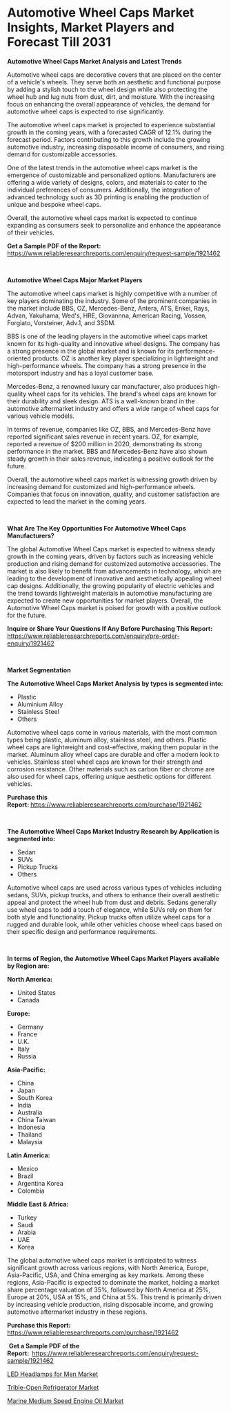 <p><h1>Automotive Wheel Caps Market Insights, Market Players and Forecast Till 2031</h1></p><p><strong>Automotive Wheel Caps Market Analysis and Latest Trends</strong></p>
<p><p>Automotive wheel caps are decorative covers that are placed on the center of a vehicle's wheels. They serve both an aesthetic and functional purpose by adding a stylish touch to the wheel design while also protecting the wheel hub and lug nuts from dust, dirt, and moisture. With the increasing focus on enhancing the overall appearance of vehicles, the demand for automotive wheel caps is expected to rise significantly.</p><p>The automotive wheel caps market is projected to experience substantial growth in the coming years, with a forecasted CAGR of 12.1% during the forecast period. Factors contributing to this growth include the growing automotive industry, increasing disposable income of consumers, and rising demand for customizable accessories.</p><p>One of the latest trends in the automotive wheel caps market is the emergence of customizable and personalized options. Manufacturers are offering a wide variety of designs, colors, and materials to cater to the individual preferences of consumers. Additionally, the integration of advanced technology such as 3D printing is enabling the production of unique and bespoke wheel caps.</p><p>Overall, the automotive wheel caps market is expected to continue expanding as consumers seek to personalize and enhance the appearance of their vehicles.</p></p>
<p><strong>Get a Sample PDF of the Report:&nbsp;</strong> <a href="https://www.reliableresearchreports.com/enquiry/request-sample/1921462">https://www.reliableresearchreports.com/enquiry/request-sample/1921462</a></p>
<p>&nbsp;</p>
<p><strong>Automotive Wheel Caps Major Market Players</strong></p>
<p><p>The automotive wheel caps market is highly competitive with a number of key players dominating the industry. Some of the prominent companies in the market include BBS, OZ, Mercedes-Benz, Antera, ATS, Enkei, Rays, Advan, Yakuhama, Wed's, HRE, Giovannna, American Racing, Vossen, Forgiato, Vorsteiner, Adv.1, and 3SDM.</p><p>BBS is one of the leading players in the automotive wheel caps market known for its high-quality and innovative wheel designs. The company has a strong presence in the global market and is known for its performance-oriented products. OZ is another key player specializing in lightweight and high-performance wheels. The company has a strong presence in the motorsport industry and has a loyal customer base.</p><p>Mercedes-Benz, a renowned luxury car manufacturer, also produces high-quality wheel caps for its vehicles. The brand's wheel caps are known for their durability and sleek design. ATS is a well-known brand in the automotive aftermarket industry and offers a wide range of wheel caps for various vehicle models.</p><p>In terms of revenue, companies like OZ, BBS, and Mercedes-Benz have reported significant sales revenue in recent years. OZ, for example, reported a revenue of $200 million in 2020, demonstrating its strong performance in the market. BBS and Mercedes-Benz have also shown steady growth in their sales revenue, indicating a positive outlook for the future.</p><p>Overall, the automotive wheel caps market is witnessing growth driven by increasing demand for customized and high-performance wheels. Companies that focus on innovation, quality, and customer satisfaction are expected to lead the market in the coming years.</p></p>
<p>&nbsp;</p>
<p><strong>What Are The Key Opportunities For Automotive Wheel Caps Manufacturers?</strong></p>
<p><p>The global Automotive Wheel Caps market is expected to witness steady growth in the coming years, driven by factors such as increasing vehicle production and rising demand for customized automotive accessories. The market is also likely to benefit from advancements in technology, which are leading to the development of innovative and aesthetically appealing wheel cap designs. Additionally, the growing popularity of electric vehicles and the trend towards lightweight materials in automotive manufacturing are expected to create new opportunities for market players. Overall, the Automotive Wheel Caps market is poised for growth with a positive outlook for the future.</p></p>
<p><strong>Inquire or Share Your Questions If Any Before Purchasing This Report:</strong> <a href="https://www.reliableresearchreports.com/enquiry/pre-order-enquiry/1921462">https://www.reliableresearchreports.com/enquiry/pre-order-enquiry/1921462</a></p>
<p>&nbsp;</p>
<p><strong>Market Segmentation</strong></p>
<p><strong>The Automotive Wheel Caps Market Analysis by types is segmented into:</strong></p>
<p><ul><li>Plastic</li><li>Aluminium Alloy</li><li>Stainless Steel</li><li>Others</li></ul></p>
<p><p>Automotive wheel caps come in various materials, with the most common types being plastic, aluminum alloy, stainless steel, and others. Plastic wheel caps are lightweight and cost-effective, making them popular in the market. Aluminum alloy wheel caps are durable and offer a modern look to vehicles. Stainless steel wheel caps are known for their strength and corrosion resistance. Other materials such as carbon fiber or chrome are also used for wheel caps, offering unique aesthetic options for different vehicles.</p></p>
<p><strong>Purchase this Report:&nbsp;</strong><a href="https://www.reliableresearchreports.com/purchase/1921462">https://www.reliableresearchreports.com/purchase/1921462</a></p>
<p>&nbsp;</p>
<p><strong>The Automotive Wheel Caps Market Industry Research by Application is segmented into:</strong></p>
<p><ul><li>Sedan</li><li>SUVs</li><li>Pickup Trucks</li><li>Others</li></ul></p>
<p><p>Automotive wheel caps are used across various types of vehicles including sedans, SUVs, pickup trucks, and others to enhance their overall aesthetic appeal and protect the wheel hub from dust and debris. Sedans generally use wheel caps to add a touch of elegance, while SUVs rely on them for both style and functionality. Pickup trucks often utilize wheel caps for a rugged and durable look, while other vehicles choose wheel caps based on their specific design and performance requirements.</p></p>
<p>&nbsp;</p>
<p><strong>In terms of Region, the Automotive Wheel Caps Market Players available by Region are:</strong></p>
<p>
    <p> <strong> North America: </strong>
        <ul>
            <li>United States</li>
            <li>Canada</li>
        </ul>
        </p> 
    <p> <strong> Europe: </strong>
        <ul>
            <li>Germany</li>
            <li>France</li>
            <li>U.K.</li>
            <li>Italy</li>
            <li>Russia</li>
        </ul>
        </p> 
    <p> <strong> Asia-Pacific: </strong>
        <ul>
            <li>China</li>
            <li>Japan</li>
            <li>South Korea</li>
            <li>India</li>
            <li>Australia</li>
            <li>China Taiwan</li>
            <li>Indonesia</li>
            <li>Thailand</li>
            <li>Malaysia</li>
        </ul>
        </p> 
    <p> <strong> Latin America: </strong>
        <ul>
            <li>Mexico</li>
            <li>Brazil</li>
            <li>Argentina Korea</li>
            <li>Colombia</li>
        </ul>
        </p> 
    <p> <strong> Middle East & Africa: </strong>
        <ul>
            <li>Turkey</li>
            <li>Saudi</li>
            <li>Arabia</li>
            <li>UAE</li>
            <li>Korea</li>
        </ul>
    </p>
    </p>
<p><p>The global automotive wheel caps market is anticipated to witness significant growth across various regions, with North America, Europe, Asia-Pacific, USA, and China emerging as key markets. Among these regions, Asia-Pacific is expected to dominate the market, holding a market share percentage valuation of 35%, followed by North America at 25%, Europe at 20%, USA at 15%, and China at 5%. This trend is primarily driven by increasing vehicle production, rising disposable income, and growing automotive aftermarket industry in these regions.</p></p>
<p><strong>Purchase this Report: </strong><a href="https://www.reliableresearchreports.com/purchase/1921462">https://www.reliableresearchreports.com/purchase/1921462</a></p>
<p>&nbsp;<strong>Get a Sample PDF of the Report:&nbsp;&nbsp;</strong><a href="https://www.reliableresearchreports.com/enquiry/request-sample/1921462">https://www.reliableresearchreports.com/enquiry/request-sample/1921462</a></p>
<p><strong></strong></p>
<p><p><a href="https://view.publitas.com/reportprime-1/led-headlamps-for-men-market-size-furnishes-valuable-information-encompassing-market-share-market-trends-and-projections-spanning-from-2023-to-2030/">LED Headlamps for Men Market</a></p><p><a href="https://view.publitas.com/reportprime-1/trible-open-refrigerator-market-size-market-trends-and-growth-outlook-forecasted-for-period-from-2023-to-2030/">Trible-Open Refrigerator Market</a></p><p><a href="https://view.publitas.com/reportprime-1/marine-medium-speed-engine-oil-market-size-growth-outlook-from-2023-to-2030-projecting-at-markets-trends-analysis-by-application-regional-outlook-and-revenue/">Marine Medium Speed Engine Oil Market</a></p></p>